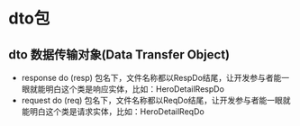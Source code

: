 # dto包

## dto 数据传输对象(Data Transfer Object)
- response do (resp)
    包名下，文件名称都以RespDo结尾，让开发参与者能一眼就能明白这个类是响应实体，比如：HeroDetailRespDo
- request do (req)
    包名下，文件名称都以ReqDo结尾，让开发参与者能一眼就能明白这个类是请求实体，比如：HeroDetailReqDo
